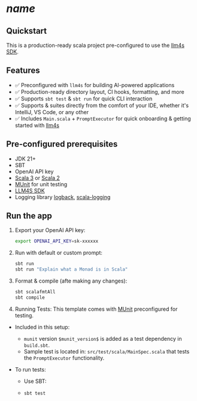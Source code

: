$name$
=================

Quickstart
----------
This is a production-ready scala project pre-configured to use the [llm4s SDK](https://github.com/llm4s/llm4s).

Features
--------
- ✅ Preconfigured with `llm4s` for building AI-powered applications
- ✅ Production-ready directory layout, CI hooks, formatting, and more
- ✅ Supports `sbt test` & `sbt run` for quick CLI interaction
- ✅ Supports & suites directly from the comfort of your IDE, whether it's IntelliJ, VS Code, or any other
- ✅ Includes `Main.scala` + `PromptExecutor` for quick onboarding & getting started with [llm4s]

Pre-configured prerequisites
-----------
- JDK 21+
- SBT
- OpenAI API key
- [Scala 3][Scala 3] or [Scala 2][Scala 2]
- [MUnit] for unit testing
- [LLM4S SDK][llm4s]
- Logging library [logback][logback], [scala-logging][scala-logging]

Run the app
-----------
1. Export your OpenAI API key:
   ```bash
   export OPENAI_API_KEY=sk-xxxxxx
   ```

2. Run with default or custom prompt:
   ```bash
   sbt run
   sbt run "Explain what a Monad is in Scala"
   ```

3. Format & compile (afte making any changes):
   ```bash
   sbt scalafmtAll
   sbt compile
   ```
4. Running Tests: This template comes with [MUnit](https://scalameta.org/munit/) preconfigured for testing.

- Included in this setup:
  - `munit` version `$munit_version$` is added as a test dependency in `build.sbt`. 
  - Sample test is located in: `src/test/scala/MainSpec.scala` that tests the `PromptExecutor` functionality.

- To run tests:
  - Use SBT:
  - ```bash 
    sbt test
    ```

[g8]: http://www.foundweekends.org/giter8/
[llm4s]: https://github.com/llm4s/llm4s
[Scala 3]: https://dotty.epfl.ch/
[Scala 2]: https://www.scala-lang.org/
[logback]: https://logback.qos.ch/
[scala-logging]: https://github.com/lightbend-labs/scala-logging
[MUnit]: https://scalameta.org/munit/
